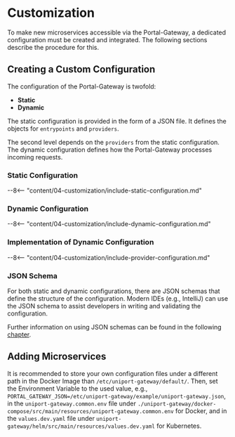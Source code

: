 # Customization

To make new microservices accessible via the Portal-Gateway, a dedicated configuration must be created and integrated. The following sections describe the procedure for this.

## Creating a Custom Configuration

The configuration of the Portal-Gateway is twofold:

- **Static**
- **Dynamic**

The static configuration is provided in the form of a JSON file. It defines the objects for `entrypoints` and `providers`.

The second level depends on the `providers` from the static configuration. The dynamic configuration defines how the Portal-Gateway processes incoming requests.

### Static Configuration

--8<-- "content/04-customization/include-static-configuration.md"

### Dynamic Configuration

--8<-- "content/04-customization/include-dynamic-configuration.md"

### Implementation of Dynamic Configuration

--8<-- "content/04-customization/include-provider-configuration.md"

### JSON Schema

For both static and dynamic configurations, there are JSON schemas that define the structure of the configuration. Modern IDEs (e.g., IntelliJ) can use the JSON schema to assist developers in writing and validating the configuration.

Further information on using JSON schemas can be found in the following [chapter](../05-extending-developing/index.md#json-schemas-for-configuration-files).

## Adding Microservices

It is recommended to store your own configuration files under a different path in the Docker Image than `/etc/uniport-gateway/default/`. Then, set the Environment Variable to the used value, e.g., `PORTAL_GATEWAY_JSON=/etc/uniport-gateway/example/uniport-gateway.json`, in the `uniport-gateway.common.env` file under `./uniport-gateway/docker-compose/src/main/resources/uniport-gateway.common.env` for Docker, and in the `values.dev.yaml` file under `uniport-gateway/helm/src/main/resources/values.dev.yaml` for Kubernetes.
